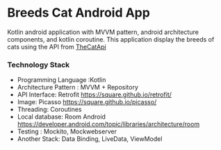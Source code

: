Breeds Cat Android App
===================================

Kotlin android application with MVVM pattern, android architecture components, and kotlin coroutine. This application display the breeds of cats using the API from [TheCatApi](https://docs.thecatapi.com)

### Technology Stack
* Programming Language :Kotlin
* Architecture Pattern : MVVM + Repository
* API Interface: Retrofit https://square.github.io/retrofit/
* Image: Picasso https://square.github.io/picasso/
* Threading: Coroutines
* Local database: Room Android https://developer.android.com/topic/libraries/architecture/room
* Testing : Mockito, Mockwebserver
* Another Stack: Data Binding, LiveData, ViewModel
